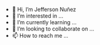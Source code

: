 - 👋 Hi, I’m Jefferson Nuñez
- 👀 I’m interested in ...
- 🌱 I’m currently learning ...
- 💞️ I’m looking to collaborate on ...
- 📫 How to reach me ...

<!---
jecfmaatrixxx/jecfmaatrixxx is a ✨ special ✨ repository because its `README.md` (this file) appears on your GitHub profile.
You can click the Preview link to take a look at your changes.
--->
